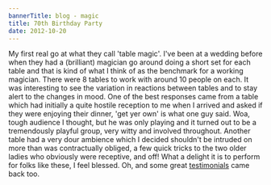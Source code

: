 ```yaml
---
bannerTitle: blog - magic
title: 70th Birthday Party
date: 2012-10-20
---
```



My first real go at what they call 'table magic'. I've been at a wedding before
when they had a (brilliant) magician go around doing a short set for each table
and that is kind of what I think of as the benchmark for a working magician.
There were 8 tables to work with around 10 people on each. It was interesting
to see the variation in reactions between tables and to stay alert to the
changes in mood. One of the best responses came from a table which had
initially a quite hostile reception to me when I arrived and asked if they were
enjoying their dinner, 'get yer own' is what one guy said. Woa, tough audience
I thought, but he was only playing and it turned out to be a tremendously
playful group, very witty and involved throughout. Another table had a very
dour ambience which I decided shouldn't be intruded on more than was
contractually obliged, a few quick tricks to the two older ladies who obviously
were receptive, and off! What a delight it is to perform for folks like these,
I feel blessed. Oh, and some great [testimonials](/pages/magic/testimonials/)
came back too. 
